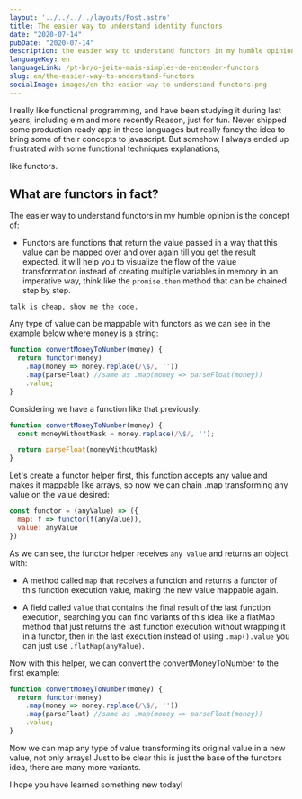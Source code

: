 ```yaml
---
layout: '../../../../layouts/Post.astro'
title: The easier way to understand identity functors
date: "2020-07-14"
pubDate: "2020-07-14"
description: the easier way to understand functors in my humble opinion is the concept of...
languageKey: en
languageLink: /pt-br/o-jeito-mais-simples-de-entender-functors
slug: en/the-easier-way-to-understand-functors
socialImage: images/en-the-easier-way-to-understand-functors.png
---
```


I really like functional programming, and have been studying it during last years, including elm and more recently Reason, just for fun. Never shipped some production ready app in these languages but really fancy the idea to bring some of their concepts to javascript. But somehow I always ended up frustrated with some functional techniques explanations,

like functors.

<h2 class="subtitle--separator">What are functors in fact?</h2>


The easier way to understand functors in my humble opinion is the concept of: 

- Functors are functions that return the value passed in a way that this value can be mapped over and over again till you get the result expected. it will help you to visualize the flow of the value transformation instead of creating multiple variables in memory in an imperative way, think like the `promise.then` method that can be chained step by step.

`talk is cheap, show me the code.`

Any type of value can be mappable with functors as we can see in the example below where money is a string:

```js
function convertMoneyToNumber(money) {
  return functor(money)
    .map(money => money.replace(/\$/, ''))
	.map(parseFloat) //same as .map(money => parseFloat(money))
    .value;
}
```

Considering we have a function like that previously:

```js
function convertMoneyToNumber(money) {
  const moneyWithoutMask = money.replace(/\$/, '');

  return parseFloat(moneyWithoutMask)
}
```

Let's create a functor helper first, this function accepts any value and makes it mappable like arrays, so now we can chain .map transforming any value on the value desired:

```js
const functor = (anyValue) => ({
  map: f => functor(f(anyValue)),
  value: anyValue
})
```

As we can see, the functor helper receives `any value` and returns an object with:

  - A method called `map` that receives a function and returns a functor of this function execution value, making the new value mappable again.

  - A field called `value` that contains the final result of the last function execution, searching you can find variants of this idea like a flatMap method that just returns the last function execution without wrapping it in a functor, then in the last execution instead of using `.map().value` you can just use `.flatMap(anyValue)`.

Now with this helper, we can convert the convertMoneyToNumber to the first example:

```js
function convertMoneyToNumber(money) {
  return functor(money)
    .map(money => money.replace(/\$/, ''))
	.map(parseFloat) //same as .map(money => parseFloat(money))
    .value;
}
```

Now we can map any type of value transforming its original value in a new value, not only arrays! Just to be clear this is just the base of the functors idea, there are many more variants.

I hope you have learned something new today! 